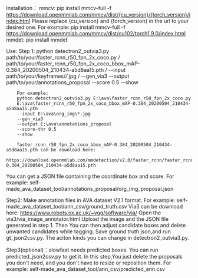 Installation：
mmcv: pip install mmcv-full -f https://download.openmmlab.com/mmcv/dist/{cu_version}/{torch_version}/index.html
      Please replace {cu_version} and {torch_version} in the url to your desired one.
      For example: pip install mmcv-full -f https://download.openmmlab.com/mmcv/dist/cu102/torch1.9.0/index.html
mmdet: pip install mmdet 

Use:
Step 1: python detectron2_outvia3.py path/to/your/faster_rcnn_r50_fpn_2x_coco.py /
        path/to/your/faster_rcnn_r50_fpn_2x_coco_bbox_mAP-0.384_20200504_210434-a5d8aa15.pth /
        --input path/to/your/keyframes/*/*.jpg /
        --gen_via3
        --output path/to/your/annotations_proposal
        --score 0.5 --show
        
        For example:
        python detectron2_outvia3.py E:\ava\faster_rcnn_r50_fpn_2x_coco.py 
        E:\ava\faster_rcnn_r50_fpn_2x_coco_bbox_mAP-0.384_20200504_210434-a5d8aa15.pth
        --input E:\ava\org_img\*.jpg
        --gen_via3
        --output E:\ava\annotations_proposal
        --score-thr 0.5
        --show
        
        faster_rcnn_r50_fpn_2x_coco_bbox_mAP-0.384_20200504_210434-a5d8aa15.pth can be download here:
        https://download.openmmlab.com/mmdetection/v2.0/faster_rcnn/faster_rcnn_r50_fpn_2x_coco/faster_rcnn_r50_fpn_2x_coco_bbox_mAP-0.384_20200504_210434-a5d8aa15.pth
        
You can get a JSON file containing the coordinate box and score. For example: self-made_ava_dataset_tool/annotations_proposal/org_img_proposal.json

Step2: Make annotation files in AVA dataset V2.1 format.    For example: self-made_ava_dataset_tool/ann_csv/ground_truth.csv
       Via3 can be download here: https://www.robots.ox.ac.uk/~vgg/software/via/
       Open the via3/via_image_annotator.html
       Upload the image and the JSON file generated in step 1.
       Then You can then adjust candidate boxes and delete unwanted candidates while tagging.
       Save ground truth json,and run gt_json2csv.py.
       The aciton kinds you can change in detectron2_outvia3.py.

Step3(optional)：slowfast needs predicted boxes. You can run predicted_json2csv.py to get it.
                In this step,You just delete the proposals you don't need, and you don't have to resize or reposition them.
                For example: self-made_ava_dataset_tool/ann_csv/predicted_ann.csv






        
        
